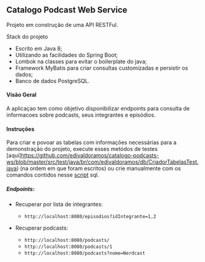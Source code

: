 ## Catalogo Podcast Web Service

Projeto em construção de uma API RESTFul.

Stack do projeto
  - Escrito em Java 8;
  - Utilizando as facilidades do Spring Boot;
  - Lombok na classes para evitar o boilerplate do java;
  - Framework MyBatis para criar consultas customizadas e persistir os dados;
  - Banco de dados PostgreSQL.

#### Visão Geral

A aplicaçao tem como objetivo disponibilizar endpoints para consulta de informacoes sobre podcasts, seus integrantes e episódios. 

#### Instruções

Para criar e povoar as tabelas com informações necessárias para a demonstração do projeto, execute esses metódos de testes [aqui]https://github.com/edivaldoramos/catalogo-podcasts-ws/blob/master/src/test/java/br/com/edivaldoramos/db/CriadorTabelasTest.java) (na ordem em que foram escritos) ou crie manualmente com os comandos contidos nesse [script](https://github.com/edivaldorsj/catalogo-podcasts-ws/blob/master/script_create_tables.sql) sql.  

##### Endpoints: 

- Recuperar por lista de integrantes:
  - `http://localhost:8080/episodios?idIntegrante=1,2`

- Recuperar podcasts: 
  - `http://localhost:8080/podcasts/`
  - `http://localhost:8080/podcasts/1`
  - `http://localhost:8080/podcasts?nome=Nerdcast`


